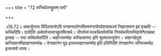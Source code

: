 +++
title = "72 कच्चिदेतच्छ्रुतम् पार्थ"

+++
  
  
॥18.72॥ अथार्जुनस्य विदिताशयोऽपि भगवानादरेणाविस्मरणायोपदेशसाफल्यं
जिज्ञासमान इव पृच्छति -- कच्चिदिति। एतदिति
अर्थपर्यन्तत्वाच्छ्रुतमित्यर्थः। धीपर्यन्तं मत्कथितमेतत्किं
निरर्थकमित्यभिप्रायेणैतच्छब्द इत्याह -- मया कथितमेतदिति। अज्ञानसम्मोहः
कच्चित्प्रणष्ट इति श्रुतफलानुयोगः। अज्ञानहेतुकं
भ्रान्तिज्ञानमिहाज्ञानसम्मोहः। येनाज्ञानेन मूढ इत्यस्याज्ञानसम्मोह इति
प्रतिनिर्देशे तेनाज्ञानेन जनितसम्मोह इत्यन्वयो भाव्यः।  
  
